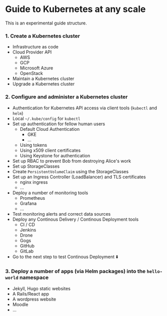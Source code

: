 # Guide to Kubernetes at any scale

This is an experimental guide structure.

### 1. Create a Kubernetes cluster

  * Infrastructure as code
  * Cloud Provider API
    * AWS
    * GCP
    * Microsoft Azure
    * OpenStack
  * Maintain a Kubernetes cluster
  * Upgrade a Kubernetes cluster

### 2. Configure and administer a Kubernetes cluster

  * Authentication for Kubernetes API access via client tools (`kubectl` and `helm`)
  * Local `~/.kube/config` for `kubectl`
  * Set up authentication for fellow human users
    * Default Cloud Authentication
      * GKE
      * ...
    * Using tokens
    * Using x509 client certificates
    * Using Keystone for authentication
  * Set up RBAC to prevent Bob from destroying Alice's work
  * Set up StorageClasses
  * Create `PersistentVolumeClaim` using the StorageClasses
  * Set up an Ingress Controller (LoadBalancer) and TLS certificates
    * nginx ingress
    * ...
  * Deploy a number of monitoring tools
    * Prometheus
    * Grafana
    * ...
  * Test monitoring alerts and correct data sources
  * Deploy any Continous Delivery / Continous Deployment tools
    * CI / CD
    * Jenkins
    * Drone
    * Gogs
    * GitHub
    * GitLab
  * Go to the next step to test Continous Deployment ⬇️

### 3. Deploy a number of apps (via Helm packages) into the `hello-world` namespace

  * Jekyll, Hugo static websites
  * A Rails/React app
  * A wordpress website
  * Moodle
  * ...
